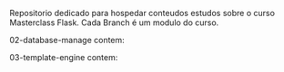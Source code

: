 Repositorio dedicado para hospedar conteudos estudos sobre o curso Masterclass Flask. Cada Branch é um modulo do curso.

02-database-manage contem:

03-template-engine contem:





